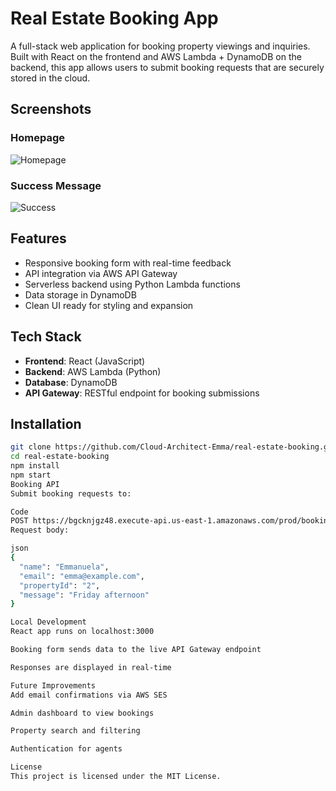 # Real Estate Booking App

A full-stack web application for booking property viewings and inquiries. Built with React on the frontend and AWS Lambda + DynamoDB on the backend, this app allows users to submit booking requests that are securely stored in the cloud.

## Screenshots

### Homepage

![Homepage](.real-estate-booking/homepage.png) 

### Success Message

![Success](.real-estate-booking/success.png)

## Features

- Responsive booking form with real-time feedback
- API integration via AWS API Gateway
- Serverless backend using Python Lambda functions
- Data storage in DynamoDB
- Clean UI ready for styling and expansion

## Tech Stack

- **Frontend**: React (JavaScript)
- **Backend**: AWS Lambda (Python)
- **Database**: DynamoDB
- **API Gateway**: RESTful endpoint for booking submissions

## Installation

```bash
git clone https://github.com/Cloud-Architect-Emma/real-estate-booking.git
cd real-estate-booking
npm install
npm start
Booking API
Submit booking requests to:

Code
POST https://bgcknjgz48.execute-api.us-east-1.amazonaws.com/prod/bookings
Request body:

json
{
  "name": "Emmanuela",
  "email": "emma@example.com",
  "propertyId": "2",
  "message": "Friday afternoon"
}

Local Development
React app runs on localhost:3000

Booking form sends data to the live API Gateway endpoint

Responses are displayed in real-time

Future Improvements
Add email confirmations via AWS SES

Admin dashboard to view bookings

Property search and filtering

Authentication for agents

License
This project is licensed under the MIT License.
```
